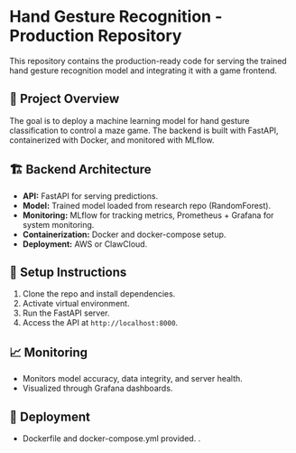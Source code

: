 # Hand Gesture Recognition - Production Repository

This repository contains the production-ready code for serving the trained hand gesture recognition model and integrating it with a game frontend.

## 🚀 Project Overview
The goal is to deploy a machine learning model for hand gesture classification to control a maze game. The backend is built with FastAPI, containerized with Docker, and monitored with MLflow.

## 🏗️ Backend Architecture
- **API:** FastAPI for serving predictions.
- **Model:** Trained model loaded from research repo (RandomForest).
- **Monitoring:** MLflow for tracking metrics, Prometheus + Grafana for system monitoring.
- **Containerization:** Docker and docker-compose setup.
- **Deployment:** AWS or ClawCloud.

## 🔨 Setup Instructions
1. Clone the repo and install dependencies.
2. Activate virtual environment.
3. Run the FastAPI server.
4. Access the API at `http://localhost:8000`.

## 📈 Monitoring
- Monitors model accuracy, data integrity, and server health.
- Visualized through Grafana dashboards.

## 🚀 Deployment
- Dockerfile and docker-compose.yml provided.
.

